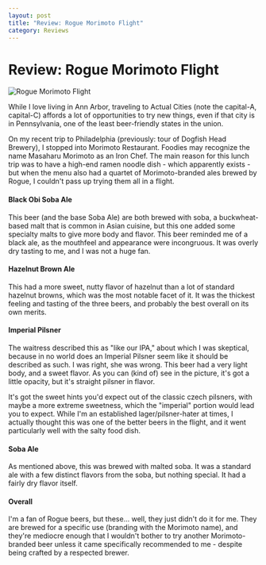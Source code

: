 ```yaml
---
layout: post
title: "Review: Rogue Morimoto Flight"
category: Reviews
---
```


Review: Rogue Morimoto Flight
=============================

![Rogue Morimoto Flight](http://www.yeastboundanddown.com/wp-content/uploads/2010/11/wpid-IMG_20101029_134515.jpg)

While I love living in Ann Arbor, traveling to Actual Cities (note the capital-A, capital-C) affords a lot of opportunities to try new things, even if that city is in Pennsylvania, one of the least beer-friendly states in the union.

On my recent trip to Philadelphia (previously: tour of Dogfish Head Brewery), I stopped into Morimoto Restaurant. Foodies may recognize the name Masaharu Morimoto as an Iron Chef. The main reason for this lunch trip was to have a high-end ramen noodle dish - which apparently exists - but when the menu also had a quartet of Morimoto-branded ales brewed by Rogue, I couldn't pass up trying them all in a flight.

#### Black Obi Soba Ale

This beer (and the base Soba Ale) are both brewed with soba, a buckwheat-based malt that is common in Asian cuisine, but this one added some specialty malts to give more body and flavor. This beer reminded me of a black ale, as the mouthfeel and appearance were incongruous. It was overly dry tasting to me, and I was not a huge fan.

#### Hazelnut Brown Ale

This had a more sweet, nutty flavor of hazelnut than a lot of standard hazelnut browns, which was the most notable facet of it. It was the thickest feeling and tasting of the three beers, and probably the best overall on its own merits.

#### Imperial Pilsner

The waitress described this as "like our IPA," about which I was skeptical, because in no world does an Imperial Pilsner seem like it should be described as such. I was right, she was wrong. This beer had a very light body, and a sweet flavor. As you can (kind of) see in the picture, it's got a little opacity, but it's straight pilsner in flavor.

It's got the sweet hints you'd expect out of the classic czech pilsners, with maybe a more extreme sweetness, which the "imperial" portion would lead you to expect. While I'm an established lager/pilsner-hater at times, I actually thought this was one of the better beers in the flight, and it went particularly well with the salty food dish.

#### Soba Ale

As mentioned above, this was brewed with malted soba. It was a standard ale with a few distinct flavors from the soba, but nothing special. It had a fairly dry flavor itself.

#### Overall

I'm a fan of Rogue beers, but these... well, they just didn't do it for me. They are brewed for a specific use (branding with the Morimoto name), and they're mediocre enough that I wouldn't bother to try another Morimoto-branded beer unless it came specifically recommended to me - despite being crafted by a respected brewer.